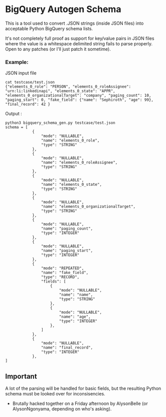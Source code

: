 
# BigQuery Autogen Schema

This is a tool used to convert .JSON strings (inside JSON files) into acceptable Python BigQuery schema lists.

It's not completely full proof as support for key/value pairs in JSON files where the value is a whitespace delimited string fails to parse properly. Open to any patches (or I'll just patch it sometime).

### Example:
JSON input file
```
cat testcase/test.json
{"elements_0_role": "PERSON", "elements_0_roleAssignee": "urn:li:linkedinapi", "elements_0_state": "APPR", "elements_0_organizationalTarget": "company", "paging_count": 10, "paging_start": 0, "fake_field": {"name": "Sephiroth", "age": 99}, "final_record": 42 }
```
Output :
```
python3 bigquery_schema_gen.py testcase/test.json
schema = [
            {
                "mode": "NULLABLE",
                "name": "elements_0_role",
                "type": "STRING"
            },
            {
                "mode": "NULLABLE",
                "name": "elements_0_roleAssignee",
                "type": "STRING"
            },
            {
                "mode": "NULLABLE",
                "name": "elements_0_state",
                "type": "STRING"
            },
            {
                "mode": "NULLABLE",
                "name": "elements_0_organizationalTarget",
                "type": "STRING"
            },
            {
                "mode": "NULLABLE",
                "name": "paging_count",
                "type": "INTEGER"
            },
            {
                "mode": "NULLABLE",
                "name": "paging_start",
                "type": "INTEGER"
            },
            {
                "mode": "REPEATED",
                "name": "fake_field",
                "type": "RECORD",
                "fields": [
                    {
                        "mode": "NULLABLE",
                        "name": "name",
                        "type": "STRING"
                    },
                    {
                        "mode": "NULLABLE",
                        "name": "age",
                        "type": "INTEGER"
                    },
                ]
            },
            {
                "mode": "NULLABLE",
                "name": "final_record",
                "type": "INTEGER"
            },
]
```
## Important
A lot of the parsing will be handled for basic fields, but the resulting Python schema must be looked over for inconsisencies.


- Brutally hacked together on a Friday afternoon by AlysonBelle (or AlysonNgonyama, depending on who's asking).


